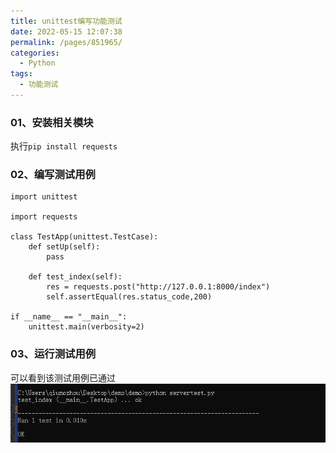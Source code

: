 ```yaml
---
title: unittest编写功能测试
date: 2022-05-15 12:07:38
permalink: /pages/851965/
categories:
  - Python
tags:
  - 功能测试
---
```


### 01、安装相关模块
执行`pip install requests`


### 02、编写测试用例
```
import unittest

import requests

class TestApp(unittest.TestCase):
    def setUp(self):
        pass

    def test_index(self):
        res = requests.post("http://127.0.0.1:8000/index")
        self.assertEqual(res.status_code,200)

if __name__ == "__main__":
    unittest.main(verbosity=2)
```


### 03、运行测试用例
可以看到该测试用例已通过
![](./image/unit01.png)
